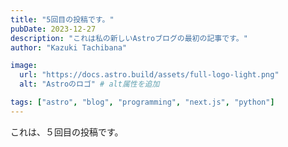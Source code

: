 ```yaml
---
title: "5回目の投稿です。"
pubDate: 2023-12-27
description: "これは私の新しいAstroブログの最初の記事です。"
author: "Kazuki Tachibana"

image:
  url: "https://docs.astro.build/assets/full-logo-light.png"
  alt: "Astroのロゴ" # alt属性を追加

tags: ["astro", "blog", "programming", "next.js", "python"]
---
```


これは、５回目の投稿です。

